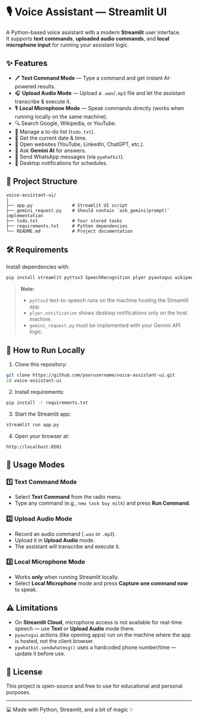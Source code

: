 # 🎙️ Voice Assistant — Streamlit UI

A Python-based voice assistant with a modern **Streamlit** user interface.  
It supports **text commands**, **uploaded audio commands**, and **local microphone input** for running your assistant logic.

## ✨ Features

- 🖊 **Text Command Mode** — Type a command and get instant AI-powered results.
- 🎧 **Upload Audio Mode** — Upload a `.wav`/`.mp3` file and let the assistant transcribe & execute it.
- 🎙 **Local Microphone Mode** — Speak commands directly (works when running locally on the same machine).
- 🔍 Search Google, Wikipedia, or YouTube.
- 📝 Manage a to-do list (`todo.txt`).
- 📅 Get the current date & time.
- 🔗 Open websites (YouTube, LinkedIn, ChatGPT, etc.).
- 🤖 Ask **Gemini AI** for answers.
- 📲 Send WhatsApp messages (via `pywhatkit`).
- 🔔 Desktop notifications for schedules.

## 📂 Project Structure

```
voice-assistant-ui/
│
├── app.py               # Streamlit UI script
├── gemini_request.py    # Should contain `ask_gemini(prompt)` implementation
├── todo.txt             # Your stored tasks
├── requirements.txt     # Python dependencies
└── README.md            # Project documentation
```

## 🛠 Requirements

Install dependencies with:

```bash
pip install streamlit pyttsx3 SpeechRecognition plyer pyautogui wikipedia pywhatkit mtranslate image_generation
```

> **Note:**  
> - `pyttsx3` text-to-speech runs on the machine hosting the Streamlit app.  
> - `plyer.notification` shows desktop notifications only on the host machine.  
> - `gemini_request.py` must be implemented with your Gemini API logic.

## 🚀 How to Run Locally

1. Clone this repository:
```bash
git clone https://github.com/yourusername/voice-assistant-ui.git
cd voice-assistant-ui
```

2. Install requirements:
```bash
pip install -r requirements.txt
```

3. Start the Streamlit app:
```bash
streamlit run app.py
```

4. Open your browser at:
```
http://localhost:8501
```

## 📌 Usage Modes

### 1️⃣ Text Command Mode
- Select **Text Command** from the radio menu.
- Type any command (e.g., `new task buy milk`) and press **Run Command**.

### 2️⃣ Upload Audio Mode
- Record an audio command (`.wav` or `.mp3`).
- Upload it in **Upload Audio** mode.
- The assistant will transcribe and execute it.

### 3️⃣ Local Microphone Mode
- Works **only** when running Streamlit locally.
- Select **Local Microphone** mode and press **Capture one command now** to speak.

## ⚠️ Limitations

- On **Streamlit Cloud**, microphone access is not available for real-time speech — use **Text** or **Upload Audio** mode there.
- `pyautogui` actions (like opening apps) run on the machine where the app is hosted, not the client browser.
- `pywhatkit.sendwhatmsg()` uses a hardcoded phone number/time — update it before use.

## 📜 License

This project is open-source and free to use for educational and personal purposes.

---

💻 Made with Python, Streamlit, and a bit of magic ✨
